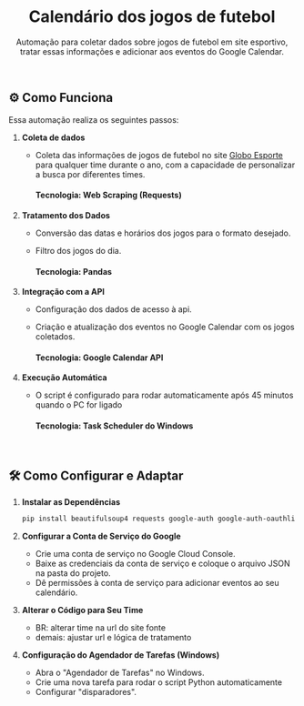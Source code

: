 <div align="center">
  <h1 align="center"> Calendário dos jogos de futebol </h1>
  <p> Automação para coletar dados sobre jogos de futebol em site esportivo, tratar essas informações e adicionar aos eventos do Google Calendar. </p>
  <br>
</div>


## ⚙️ Como Funciona
Essa automação realiza os seguintes passos:

1. **Coleta de dados**  
   - Coleta das informações de jogos de futebol no site [Globo Esporte](https://globoesporte.globo.com) para qualquer time durante o ano, com a capacidade de personalizar a busca por diferentes times.
     
     #### Tecnologia: Web Scraping (Requests)
  
2. **Tratamento dos Dados**  
   - Conversão das datas e horários dos jogos para o formato desejado.
   - Filtro dos jogos do dia.
     
      #### Tecnologia: Pandas
    
3. **Integração com a API**  
   - Configuração dos dados de acesso à api.
   - Criação e atualização dos eventos no Google Calendar com os jogos coletados.
     
     #### Tecnologia: Google Calendar API

4. **Execução Automática**  
   - O script é configurado para rodar automaticamente após 45 minutos quando o PC for ligado
   
     #### Tecnologia: Task Scheduler do Windows

<br>

## 🛠️ Como Configurar e Adaptar

1. **Instalar as Dependências**  
   ```bash
   pip install beautifulsoup4 requests google-auth google-auth-oauthlib google-auth-httplib2 google-api-python-client pandas

2. **Configurar a Conta de Serviço do Google**
    - Crie uma conta de serviço no Google Cloud Console.
    - Baixe as credenciais da conta de serviço e coloque o arquivo JSON na pasta do projeto.
    - Dê permissões à conta de serviço para adicionar eventos ao seu calendário.

3. **Alterar o Código para Seu Time**
    - BR: alterar time na url do site fonte
    - demais: ajustar url e lógica de tratamento

4. **Configuração do Agendador de Tarefas (Windows)**
    - Abra o "Agendador de Tarefas" no Windows.
    - Crie uma nova tarefa para rodar o script Python automaticamente
    - Configurar "disparadores".

